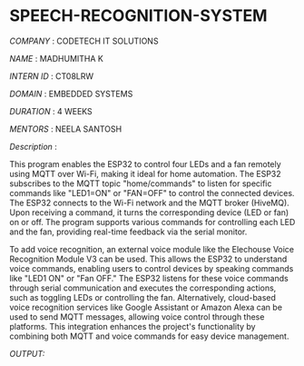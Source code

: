 # SPEECH-RECOGNITION-SYSTEM

*COMPANY* : CODETECH IT SOLUTIONS

*NAME* : MADHUMITHA K

*INTERN ID* : CT08LRW

*DOMAIN* : EMBEDDED SYSTEMS

*DURATION* : 4 WEEKS

*MENTORS* : NEELA SANTOSH

*Description* :

This program enables the ESP32 to control four LEDs and a fan remotely using MQTT over Wi-Fi, making it ideal for home automation. The ESP32 subscribes to the MQTT topic "home/commands" to listen for specific commands like "LED1=ON" or "FAN=OFF" to control the connected devices. The ESP32 connects to the Wi-Fi network and the MQTT broker (HiveMQ). Upon receiving a command, it turns the corresponding device (LED or fan) on or off. The program supports various commands for controlling each LED and the fan, providing real-time feedback via the serial monitor. 

To add voice recognition, an external voice module like the Elechouse Voice Recognition Module V3 can be used. This allows the ESP32 to understand voice commands, enabling users to control devices by speaking commands like "LED1 ON" or "Fan OFF." The ESP32 listens for these voice commands through serial communication and executes the corresponding actions, such as toggling LEDs or controlling the fan. Alternatively, cloud-based voice recognition services like Google Assistant or Amazon Alexa can be used to send MQTT messages, allowing voice control through these platforms. This integration enhances the project's functionality by combining both MQTT and voice commands for easy device management.

*OUTPUT:*



